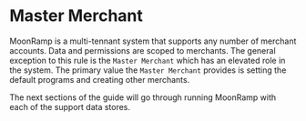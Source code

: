 # Master Merchant

MoonRamp is a multi-tennant system that supports any number of merchant accounts. Data and permissions are scoped to merchants. The general exception to this rule is the `Master Merchant` which has an elevated role in the system. The primary value the `Master Merchant` provides is setting the default programs and creating other merchants.

The next sections of the guide will go through running MoonRamp with each of the support data stores.
